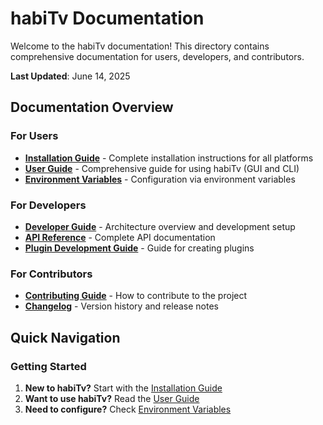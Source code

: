 # habiTv Documentation

Welcome to the habiTv documentation! This directory contains comprehensive documentation for users, developers, and contributors.

**Last Updated**: June 14, 2025

## Documentation Overview

### For Users

- **[Installation Guide](INSTALLATION.md)** - Complete installation instructions for all platforms
- **[User Guide](USER_GUIDE.md)** - Comprehensive guide for using habiTv (GUI and CLI)
- **[Environment Variables](../ENVIRONMENT_VARIABLES.md)** - Configuration via environment variables

### For Developers

- **[Developer Guide](DEVELOPER_GUIDE.md)** - Architecture overview and development setup
- **[API Reference](API_REFERENCE.md)** - Complete API documentation
- **[Plugin Development Guide](PLUGIN_DEVELOPMENT.md)** - Guide for creating plugins

### For Contributors

- **[Contributing Guide](../CONTRIBUTING.md)** - How to contribute to the project
- **[Changelog](../CHANGELOG.md)** - Version history and release notes

## Quick Navigation

### Getting Started
1. **New to habiTv?** Start with the [Installation Guide](INSTALLATION.md)
2. **Want to use habiTv?** Read the [User Guide](USER_GUIDE.md)
3. **Need to configure?** Check [Environment Variables](../ENVIRONMENT_VARIABLES.md)

### Development
1. **Want to understand the code?** Read the [Developer Guide](DEVELOPER_GUIDE.md)
2. **Need API details?** Check the [API Reference](API_REFERENCE.md)
3. **Creating a plugin?** Use the [Plugin Development Guide](PLUGIN_DEVELOPMENT.md)

### Contributing
1. **Want to contribute?** Read the [Contributing Guide](../CONTRIBUTING.md)
2. **Check recent changes?** View the [Changelog](../CHANGELOG.md)

## Documentation Structure

```
docs/
├── README.md                 # This file - documentation index
├── INSTALLATION.md          # Installation instructions
├── USER_GUIDE.md            # User manual
├── DEVELOPER_GUIDE.md       # Developer documentation
├── API_REFERENCE.md         # API documentation
└── PLUGIN_DEVELOPMENT.md    # Plugin development guide

../ (root directory)
├── README.md                # Project overview
├── ENVIRONMENT_VARIABLES.md # Environment configuration
├── CONTRIBUTING.md          # Contribution guidelines
└── CHANGELOG.md            # Version history
```

## Documentation Standards

### Writing Guidelines

- **Clear and concise** - Use simple, direct language
- **Examples included** - Provide practical examples
- **Code formatting** - Use proper syntax highlighting
- **Cross-references** - Link to related documentation
- **Regular updates** - Keep documentation current

### Code Examples

All code examples follow these standards:
- **Java**: Proper syntax highlighting and formatting
- **XML**: Well-formed and properly indented
- **Bash/CMD**: Platform-specific commands clearly marked
- **Comments**: Explanatory comments for complex examples

### Markdown Standards

- **Headers**: Use proper heading hierarchy (H1 → H2 → H3)
- **Links**: Use relative links for internal references
- **Code blocks**: Use appropriate language tags
- **Lists**: Use consistent list formatting
- **Tables**: Use proper table formatting

## Contributing to Documentation

### Reporting Issues

If you find documentation issues:
1. **Check existing issues** - Search for similar reports
2. **Create new issue** - Include specific details
3. **Provide context** - Include page, section, and problem description

### Suggesting Improvements

For documentation improvements:
1. **Fork the repository**
2. **Create a branch** for your changes
3. **Make your changes** following the standards
4. **Submit a pull request** with clear description

### Documentation Types

#### User Documentation
- **Installation guides** - Step-by-step instructions
- **User manuals** - Feature explanations and usage
- **Configuration guides** - Setup and customization
- **Troubleshooting** - Common problems and solutions

#### Developer Documentation
- **Architecture overview** - System design and components
- **API documentation** - Interface specifications
- **Code examples** - Practical implementation examples
- **Best practices** - Recommended approaches

#### Contributor Documentation
- **Setup guides** - Development environment setup
- **Contribution guidelines** - Process and standards
- **Code style guides** - Formatting and conventions
- **Review processes** - Quality assurance procedures

## Documentation Maintenance

### Regular Reviews

- **Monthly reviews** - Check for accuracy and completeness
- **Version updates** - Update with each release
- **User feedback** - Incorporate user suggestions
- **Technical changes** - Update when APIs change

### Quality Assurance

- **Technical accuracy** - Verify all technical information
- **Completeness** - Ensure all features are documented
- **Clarity** - Ensure explanations are clear
- **Consistency** - Maintain consistent style and format

### Version Control

- **Git tracking** - All documentation is version controlled
- **Change history** - Track all documentation changes
- **Branch strategy** - Use feature branches for updates
- **Review process** - All changes require review

## Getting Help

### Documentation Issues

If you have questions about the documentation:
- **Search existing issues** on GitHub
- **Create a new issue** with specific details
- **Contact maintainers** for urgent issues

### Content Questions

For questions about habiTv functionality:
- **Check user documentation** first
- **Search GitHub issues** for similar questions
- **Create a new issue** if needed
- **Join community discussions** for help

### Technical Support

For technical problems:
- **Check troubleshooting guides**
- **Review log files** for error details
- **Search existing issues** for solutions
- **Create detailed bug reports** with logs

---

Thank you for using habiTv! We hope this documentation helps you get the most out of the application. 